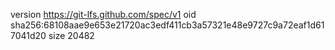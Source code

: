 version https://git-lfs.github.com/spec/v1
oid sha256:68108aae9e653e21720ac3edf411cb3a57321e48e9727c9a72eaf1d617041d20
size 20482
